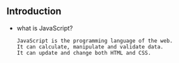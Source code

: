 ##  Introduction

- what is JavaScript?
  ```
  JavaScript is the programming language of the web.
  It can calculate, manipulate and validate data.
  It can update and change both HTML and CSS.